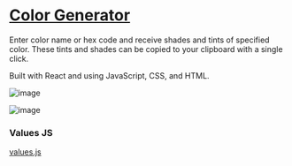 # [Color Generator](https://duncan-color-generator.netlify.app/)
Enter color name or hex code and receive shades and tints of specified color. These tints and shades can be copied to your clipboard with a single click.

Built with React and using JavaScript, CSS, and HTML.


![image](https://user-images.githubusercontent.com/87501964/148623468-f7b90955-afa7-46d9-b9af-9f90092f89a5.png)

![image](https://user-images.githubusercontent.com/87501964/148623754-cf33cedd-bd9e-4e95-8952-02cd8b7722fa.png)



### Values JS

[values.js](https://github.com/noeldelgado/values.js)
